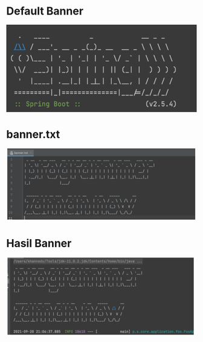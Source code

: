 # Default Banner

![img.png](img.png)

# banner.txt

![img_1.png](img_1.png)

# Hasil Banner

![img_2.png](img_2.png)

